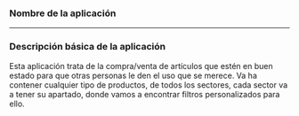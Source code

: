 ### Nombre de la aplicación

------------------
### Descripción básica de la aplicación 
Esta aplicación trata de la compra/venta de artículos que estén en buen estado para que otras personas le den el uso que se merece. Va ha contener cualquier tipo de productos, de todos los sectores, cada sector va a tener su apartado, donde vamos a encontrar filtros personalizados para ello.
